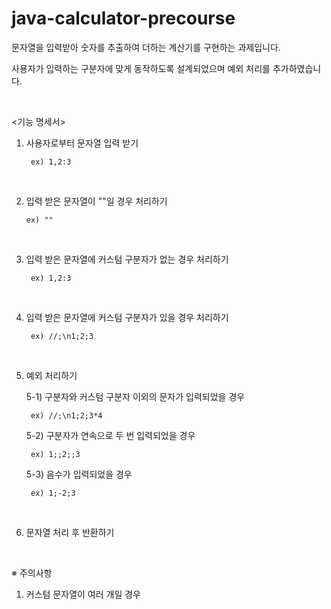 # java-calculator-precourse

문자열을 입력받아 숫자를 추출하여 더하는 계산기를 구현하는 과제입니다.

사용자가 입력하는 구분자에 맞게 동작하도록 설계되었으며 예외 처리를 추가하였습니다.

<br>

<기능 명세서>

1. 사용자로부터 문자열 입력 받기

        ex) 1,2:3
<br>

2. 입력 받은 문자열이 ""일 경우 처리하기

       ex) ""

<br>

3. 입력 받은 문자열에 커스텀 구분자가 없는 경우 처리하기

        ex) 1,2:3

<br>

4. 입력 받은 문자열에 커스텀 구분자가 있을 경우 처리하기

        ex) //;\n1;2;3

<br>

5. 예외 처리하기

   5-1) 구분자와 커스텀 구분자 이외의 문자가 입력되었을 경우

        ex) //;\n1;2;3*4

   5-2) 구분자가 연속으로 두 번 입력되었을 경우

        ex) 1;;2;;3

   5-3) 음수가 입력되었을 경우

        ex) 1;-2;3

<br>

6. 문자열 처리 후 반환하기

<br>

※ 주의사항
1. 커스텀 문자열이 여러 개일 경우

<br>

<br>
<br>
<br>
<br>
<br>